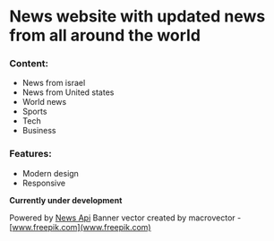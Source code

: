 # News website with updated news from all around the world

### Content:
- News from israel
- News from United states
- World news
- Sports
- Tech
- Business

### Features:
- Modern design
- Responsive

**Currently under development**

Powered by [News Api](https://NewsAPI.org)
Banner vector created by macrovector - [www.freepik.com](www.freepik.com)